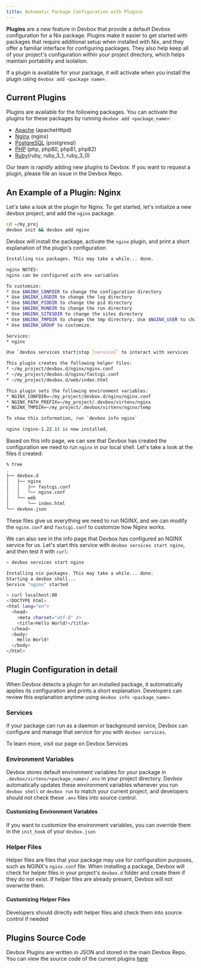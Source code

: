 ```yaml
---
title: Automatic Package Configuration with Plugins
---
```


**Plugins**  are a new feature in Devbox that provide a default Devbox configuration for a Nix package. Plugins make it easier to get started with packages that require additional setup when installed with Nix, and they offer a familiar interface for configuring packages. They also help keep all of your project's configuration within your project directory, which helps maintain portability and isolation.

If a plugin is available for your package, it will activate when you install the plugin using `devbox add <package name>`.  

## Current Plugins
Plugins are available for the following packages. You can activate the plugins for these packages by running `devbox add <package_name>`:
* [Apache](../devbox_examples/servers/apache.md) (apacheHttpd)
* [Nginx](../devbox_examples/servers/nginx.md) (nginx)
* [PostgreSQL](../devbox_examples/databases/postgres.md) (postgresql)
* [PHP](../devbox_examples/languages/php.md) (php, php80, php81, php82)
* [Ruby](../devbox_examples/languages/ruby.md)(ruby, ruby_3_1, ruby_3_0)

Our team is rapidly adding new plugins to Devbox. If you want to request a plugin, please file an issue in the Devbox Repo.

## An Example of a Plugin: Nginx
Let's take a look at the plugin for Nginx. To get started, let's initialize a new devbox project, and add the `nginx` package:

```bash
cd ~/my_proj
devbox init && devbox add nginx
```

Devbox will install the package, activate the `nginx` plugin, and print a short explanation of the plugin's configuration

```bash
Installing nix packages. This may take a while... done.

nginx NOTES:
nginx can be configured with env variables

To customize:
* Use $NGINX_CONFDIR to change the configuration directory
* Use $NGINX_LOGDIR to change the log directory
* Use $NGINX_PIDDIR to change the pid directory
* Use $NGINX_RUNDIR to change the run directory
* Use $NGINX_SITESDIR to change the sites directory
* Use $NGINX_TMPDIR to change the tmp directory. Use $NGINX_USER to change the user
* Use $NGINX_GROUP to customize.

Services:
* nginx

Use `devbox services start|stop [service]` to interact with services

This plugin creates the following helper files:
* ~/my_project/devbox.d/nginx/nginx.conf
* ~/my_project/devbox.d/nginx/fastcgi.conf
* ~/my_project/devbox.d/web/index.html

This plugin sets the following environment variables:
* NGINX_CONFDIR=~/my_project/devbox.d/nginx/nginx.conf
* NGINX_PATH_PREFIX=~/my_project/.devbox/virtenv/nginx
* NGINX_TMPDIR=~/my_project/.devbox/virtenv/nginx/temp

To show this information, run `devbox info nginx`

nginx (nginx-1.22.1) is now installed.
```

Based on this info page, we can see that Devbox has created the configuration we need to run `nginx` in our local shell. Let's take a look at the files it created: 

```bash
% tree
.
├── devbox.d
│   ├── nginx
│   │   ├── fastcgi.conf
│   │   └── nginx.conf
│   └── web
│       └── index.html
└── devbox.json
```

These files give us everything we need to run NGINX, and we can modify the `nginx.conf` and `fastcgi.conf` to customize how Nginx works. 

We can also see in the info page that Devbox has configured an NGINX service for us. Let's start this service with `devbox services start nginx`, and then test it with `curl`:

```bash
> devbox services start nginx

Installing nix packages. This may take a while... done.
Starting a devbox shell...
Service "nginx" started

> curl localhost:80 
<!DOCTYPE html>
<html lang="en">
  <head>
    <meta charset="utf-8" />
    <title>Hello World!</title>
  </head>
  <body>
    Hello World!
  </body>
</html>
```

## Plugin Configuration in detail

When Devbox detects a plugin for an installed package, it automatically applies its configuration and prints a short explanation. Developers can review this explanation anytime using `devbox info <package_name>`. 

### Services

If your package can run as a daemon or background service, Devbox can configure and manage that service for you with `devbox services`.

To learn more, visit our page on Devbox Services

### Environment Variables 
Devbox stores default environment variables for your package in `.devbox/virtenv/<package_name>/.env` in your project directory. Devbox automatically updates these environment variables whenever you run `devbox shell` or `devbox run` to match your current project, and developers should not check these `.env` files into source control.

#### Customizing Environment Variables
If you want to customize the environment variables, you can override them in the `init_hook` of your `devbox.json`

### Helper Files
Helper files are files that your package may use for configuration purposes, such as NGINX's `nginx.conf` file. When installing a package, Devbox will check for helper files in your project's `devbox.d` folder and create them if they do not exist. If helper files are already present, Devbox will not overwrite them.

#### Customizing Helper Files
Developers should directly edit helper files and check them into source control if needed

## Plugins Source Code

Devbox Plugins are written in JSON and stored in the main Devbox Repo. You can view the source code of the current plugins [here](https://github.com/jetpack-io/devbox/tree/main/plugins)

